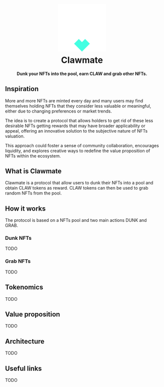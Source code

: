 <div align="center">
  <img height="156" src="./public/clawmate-icon.png" />

  <h1 style="margin-top:8px;">Clawmate</h1>

  <p>
    <strong>Dunk your NFTs into the pool, earn CLAW and grab other NFTs.</strong>
  </p>
</div>

## Inspiration

More and more NFTs are minted every day and many users may find themselves holding NFTs that they consider less valuable or meaningful, either due to changing preferences or market trends.

The idea is to create a protocol that allows holders to get rid of these less desirable NFTs getting rewards that may have broader applicability or appeal, offering an innovative solution to the subjective nature of NFTs valuation.

This approach could foster a sense of community collaboration, encourages liquidity, and explores creative ways to redefine the value proposition of NFTs within the ecosystem.

## What is Clawmate

Clawmate is a protocol that allow users to dunk their NFTs into a pool and obtain CLAW tokens as reward. CLAW tokens can then be used to grab random NFTs from the pool.

## How it works

The protocol is based on a NFTs pool and two main actions DUNK and GRAB.

### Dunk NFTs

TODO

### Grab NFTs

TODO

## Tokenomics

TODO

## Value proposition

TODO

## Architecture

TODO

## Useful links

TODO
